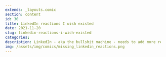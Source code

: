 ```yaml
---
extends: _layouts.comic
section: content
id: 30
title: LinkedIn reactions I wish existed
date: 2021-11-20
slug: linkedin-reactions-i-wish-existed
categories:
description: LinkedIn - aka the bullshit machine - needs to add more reactions.
img: /assets/img/comics/missing_linkedin_reactions.png
---
```


